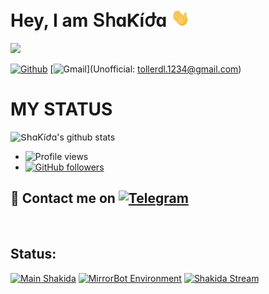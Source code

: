 # Hey, I am ՏհɑƘíժɑ <img src="https://raw.githubusercontent.com/ABSphreak/ABSphreak/master/gifs/Hi.gif" width="30px">

<a href="https://t.me/shakida69"><img align='centre' src='https://telegra.ph/file/049806d6b589bc355de83.jpg' width='500"'> </a>

<!-- Your badges
You can use the website to generate badges: https://shields.io/
-->

[![Github](https://img.shields.io/badge/-Github-000?style=flat&logo=Github&logoColor=white)](https://github.com/shakida)
[![Gmail](https://img.shields.io/badge/-Gmail-c14438?style=flat&logo=Gmail&logoColor=white)](Unofficial: tollerdl.1234@gmail.com)
&nbsp;

# MY STATUS

![ՏհɑƘíժɑ's github stats](https://github-readme-stats.vercel.app/api?username=shakida&show_icons=true&theme=midnight-purple)
- ![Profile views](https://gpvc.arturio.dev/shakida)
- [![GitHub followers](https://img.shields.io/github/followers/shakida.svg?style=social&label=Follow&maxAge=2592000)](https://github.com/shakida?tab=followers)


## 🍁 Contact me on [![Telegram](https://img.shields.io/badge/telegram-1b77FF.svg?style=for-the-badge&logo=telegram)](https://t.me/shakida69) 
<br>

## Status:
[![Main Shakida](https://github.com/shakida/v2soom/actions/workflows/shakidaxx.yml/badge.svg)](https://github.com/shakida/v2soom/actions/workflows/shakidaxx.yml)
[![MirrorBot Environment](https://github.com/shakida/gei/actions/workflows/mirror-bot.yml/badge.svg?branch=main)](https://github.com/shakida/gei/actions/workflows/mirror-bot.yml)
[![Shakida Stream](https://github.com/shakida/Stream_any/actions/workflows/shakida69.yml/badge.svg?branch=main)](https://github.com/shakida/Stream_any/actions/workflows/shakida69.yml)
